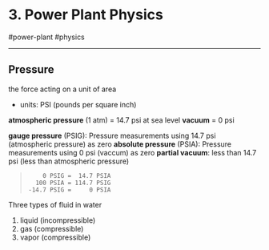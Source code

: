 # 3. Power Plant Physics
#power-plant #physics

---

## Pressure
the force acting on a unit of area
- units: PSI (pounds per square inch)

__atmospheric pressure__ (1 atm) = 14.7 psi at sea level
__vacuum__ = 0 psi

__gauge pressure__ (PSIG): Pressure measurements using 14.7 psi (atmospheric pressure) as zero
__absolute pressure__ (PSIA): Pressure measurements using 0 psi (vaccum) as zero
__partial vacuum__: less than 14.7 psi (less than atmospheric pressure)

> ```
>     0 PSIG =  14.7 PSIA
>   100 PSIA = 114.7 PSIG
> -14.7 PSIG =     0 PSIA 
> ```

Three types of fluid in water
1. liquid (incompressible)
2. gas (compressible)
3. vapor (compressible)






